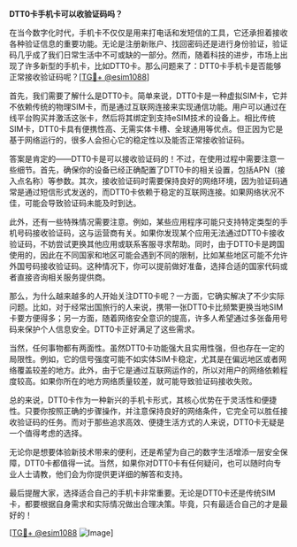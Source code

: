 **DTT0卡手机卡可以收验证码吗？**

在当今数字化时代，手机卡不仅仅是用来打电话和发短信的工具，它还承担着接收各种验证信息的重要功能。无论是注册新账户、找回密码还是进行身份验证，验证码几乎成了我们日常生活中不可或缺的一部分。然而，随着科技的进步，市场上出现了许多新型的手机卡，比如DTT0卡。那么问题来了：DTT0卡手机卡是否能够正常接收验证码呢？[[TG💪+ @esim1088](https://t.me/s/esim1088)]

首先，我们需要了解什么是DTT0卡。简单来说，DTT0卡是一种虚拟SIM卡，它并不依赖传统的物理SIM卡，而是通过互联网连接来实现通信功能。用户可以通过在线平台购买并激活这张卡，然后将其绑定到支持eSIM技术的设备上。相比传统SIM卡，DTT0卡具有便携性高、无需实体卡槽、全球通用等优点。但正因为它是基于网络运行的，很多人会担心它的稳定性以及能否正常接收验证码。

答案是肯定的——DTT0卡是可以接收验证码的！不过，在使用过程中需要注意一些细节。首先，确保你的设备已经正确配置了DTT0卡的相关设置，包括APN（接入点名称）等参数。其次，接收验证码时需要保持良好的网络环境，因为验证码通常是通过短信形式发送的，而DTT0卡依赖于稳定的互联网连接。如果网络状况不佳，可能会导致验证码未能及时到达。

此外，还有一些特殊情况需要注意。例如，某些应用程序可能只支持特定类型的手机号码接收验证码，这与运营商有关。如果你发现某个应用无法通过DTT0卡接收验证码，不妨尝试更换其他应用或联系客服寻求帮助。同时，由于DTT0卡是跨国使用的，因此在不同国家和地区可能会遇到不同的限制，比如某些地区可能不允许外国号码接收验证码。这种情况下，你可以提前做好准备，选择合适的国家代码或者直接咨询相关服务提供商。

那么，为什么越来越多的人开始关注DTT0卡呢？一方面，它确实解决了不少实际问题。比如，对于经常出国旅行的人来说，携带一张DTT0卡比频繁更换当地SIM卡要方便得多；另一方面，随着网络安全意识的提高，许多人希望通过多张备用号码来保护个人信息安全。DTT0卡正好满足了这些需求。

当然，任何事物都有两面性。虽然DTT0卡功能强大且实用性强，但也存在一定的局限性。例如，它的信号强度可能不如实体SIM卡稳定，尤其是在偏远地区或者网络覆盖较差的地方。此外，由于它是通过互联网运作的，所以对用户的网络依赖程度较高。如果你所在的地方网络质量较差，就可能导致验证码接收失败。

总的来说，DTT0卡作为一种新兴的手机卡形式，其核心优势在于灵活性和便捷性。只要你按照正确的步骤操作，并注意保持良好的网络条件，它完全可以胜任接收验证码的任务。而对于那些追求高效、便捷生活方式的人来说，DTT0卡无疑是一个值得考虑的选择。

无论你是想要体验新技术带来的便利，还是希望为自己的数字生活增添一层安全保障，DTT0卡都值得一试。当然，如果你对DTT0卡有任何疑问，也可以随时向专业人士请教，他们会为你提供更详细的解答和支持。

最后提醒大家，选择适合自己的手机卡非常重要。无论是DTT0卡还是传统SIM卡，都要根据自身需求和实际情况做出合理决策。毕竟，只有最适合自己的才是最好的！

[[TG💪+ @esim1088](https://t.me/s/esim1088) ![Image](https://i.postimg.cc/4NQfJmqS/Snipaste-2025-05-13-00-14-12.png)]